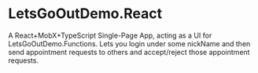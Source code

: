 # LetsGoOutDemo.React

A React+MobX+TypeScript Single-Page App, acting as a UI for LetsGoOutDemo.Functions.
Lets you login under some nickName and then send appointment requests to others and accept/reject those appointment requests.
